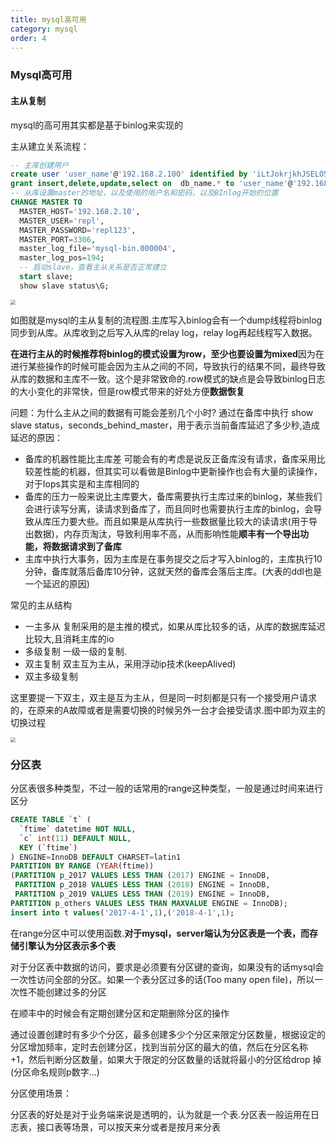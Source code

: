 ```yaml
---
title: mysql高可用
category: mysql
order: 4
---
```




### Mysql高可用

#### 主从复制

mysql的高可用其实都是基于binlog来实现的

主从建立关系流程：

```sql
-- 主库创建用户
create user 'user_name'@'192.168.2.100' identified by 'iLtJokrjkhJSELO55Yz9';
grant insert,delete,update,select on  db_name.* to 'user_name'@'192.168.2.100';
-- 从库设置master的地址，以及使用的用户名和密码，以及BInlog开始的位置
CHANGE MASTER TO
  MASTER_HOST='192.168.2.10',
  MASTER_USER='repl',
  MASTER_PASSWORD='repl123',
  MASTER_PORT=3306,
  master_log_file='mysql-bin.000004', 
  master_log_pos=194;
  -- 启动slave，查看主从关系是否正常建立
  start slave;
  show slave status\G; 
```



<img src="/Users/fuliangchun/Desktop/屏幕快照 2020-12-19 下午5.34.08.png" style="zoom:50%;" />

如图就是mysql的主从复制的流程图.主库写入binlog会有一个dump线程将binlog同步到从库。从库收到之后写入从库的relay log，relay log再起线程写入数据。

**在进行主从的时候推荐将binlog的模式设置为row，至少也要设置为mixed**因为在进行某些操作的时候可能会因为主从之间的不同，导致执行的结果不同，最终导致从库的数据和主库不一致。这个是非常致命的.row模式的缺点是会导致binlog日志的大小变化的非常快，但是row模式带来的好处方便**数据恢复**

问题：为什么主从之间的数据有可能会差别几个小时?
通过在备库中执行 show slave status，seconds_behind_master，用于表示当前备库延迟了多少秒,造成延迟的原因：

* 备库的机器性能比主库差  可能会有的考虑是说反正备库没有请求，备库采用比较差性能的机器，但其实可以看做是Binlog中更新操作也会有大量的读操作，对于Iops其实是和主库相同的
* 备库的压力一般来说比主库要大，备库需要执行主库过来的binlog，某些我们会进行读写分离，读请求到备库了，而且同时也需要执行主库的binlog，会导致从库压力要大些。而且如果是从库执行一些数据量比较大的读请求(用于导出数据)，内存页淘汰，导致利用率不高，从而影响性能**顺丰有一个导出功能，将数据请求到了备库**
* 主库中执行大事务，因为主库是在事务提交之后才写入binlog的，主库执行10分钟，备库就落后备库10分钟，这就天然的备库会落后主库。(大表的ddl也是一个延迟的原因)

常见的主从结构

- 一主多从 复制采用的是主推的模式，如果从库比较多的话，从库的数据库延迟比较大,且消耗主库的io
- 多级复制 一级一级的复制.
- 双主复制 双主互为主从，采用浮动ip技术(keepAlived)  
- 双主多级复制



这里要提一下双主，双主是互为主从，但是同一时刻都是只有一个接受用户请求的，在原来的A故障或者是需要切换的时候另外一台才会接受请求.图中即为双主的切换过程

<img src="/Users/fuliangchun/Desktop/屏幕快照 2020-12-19 下午5.59.30.png" style="zoom:50%;" />





### 分区表

分区表很多种类型，不过一般的话常用的range这种类型，一般是通过时间来进行区分

```sql
CREATE TABLE `t` (
  `ftime` datetime NOT NULL,
  `c` int(11) DEFAULT NULL,
  KEY (`ftime`)
) ENGINE=InnoDB DEFAULT CHARSET=latin1
PARTITION BY RANGE (YEAR(ftime))
(PARTITION p_2017 VALUES LESS THAN (2017) ENGINE = InnoDB,
 PARTITION p_2018 VALUES LESS THAN (2018) ENGINE = InnoDB,
 PARTITION p_2019 VALUES LESS THAN (2019) ENGINE = InnoDB,
PARTITION p_others VALUES LESS THAN MAXVALUE ENGINE = InnoDB);
insert into t values('2017-4-1',1),('2018-4-1',1);
```

在range分区中可以使用函数.**对于mysql，server端认为分区表是一个表，而存储引擎认为分区表示多个表**

对于分区表中数据的访问，要求是必须要有分区键的查询，如果没有的话mysql会一次性访问全部的分区。如果一个表分区过多的话(Too many open file)，所以一次性不能创建过多的分区

在顺丰中的时候会有定期创建分区和定期删除分区的操作

通过设置创建时有多少个分区，最多创建多少个分区来限定分区数量，根据设定的分区增加频率，定时去创建分区，找到当前分区的最大的值，然后在分区名称+1，然后判断分区数量，如果大于限定的分区数量的话就将最小的分区给drop 掉(分区命名规则p数字...)



分区使用场景：

分区表的好处是对于业务端来说是透明的，认为就是一个表.分区表一般运用在日志表，接口表等场景，可以按天来分或者是按月来分表
